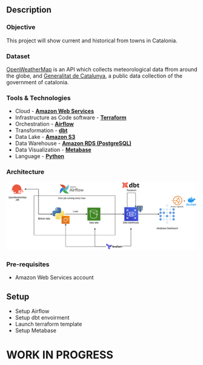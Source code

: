 ## Description

### Objective
This project will show current and historical from towns in Catalonia.

### Dataset

[OpenWeatherMap](https://openweathermap.org/) is an API which collects meteorological data ffrom around the globe, and [Generalitat de Catalunya](https://analisi.transparenciacatalunya.cat/), a public data collection of the government of catalonia.

### Tools & Technologies

- Cloud - [**Amazon Web Services**](https://aws.amazon.com/)
- Infrastructure as Code software - [**Terraform**](https://www.terraform.io)
- Orchestration - [**Airflow**](https://airflow.apache.org)
- Transformation - [**dbt**](https://www.getdbt.com)
- Data Lake - [**Amazon S3**](https://aws.amazon.com/es/s3/)
- Data Warehouse - [**Amazon RDS (PostgreSQL)**](https://cloud.google.com/bigquery)
- Data Visualization - [**Metabase**](https://www.metabase.com/)
- Language - [**Python**](https://www.python.org)

### Architecture

![streamify-architecture](images/catetl.png)


### Pre-requisites

- Amazon Web Services account

## Setup

 - Setup Airflow
 - Setup dbt envoirment
 - Launch terraform template
 - Setup Metabase

# WORK IN PROGRESS
